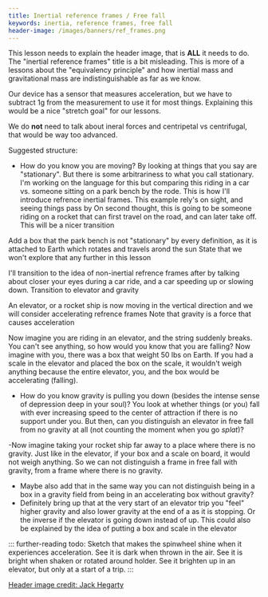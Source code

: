 ```yaml
---
title: Inertial reference frames / Free fall
keywords: inertia, reference frames, free fall
header-image: /images/banners/ref_frames.png
---
```


This lesson needs to explain the header image, that is **ALL** it needs to do. The "inertial reference frames" title is a bit misleading. This is more of a lessons about the "equivalency principle" and how inertial mass and gravitational mass are indistinguishable as far as we know.

Our device has a sensor that measures acceleration, but we have to subtract 1g from the measurement to use it for most things. Explaining this would be a nice "stretch goal" for our lessons.

We do **not** need to talk about ineral forces and centripetal vs centrifugal, that would be way too advanced.

Suggested structure:
- How do you know you are moving? By looking at things that you say are "stationary". But there is some arbitrariness to what you call stationary.
I'm working on the language for this but comparing this riding in a car vs. someone sitting on a park bench by the rode. This is how I'll introduce refrence inertial frames. 
This example rely's on sight, and seeing things pass by
On second thought, this is going to be someone riding on a rocket that can first travel on the road, and can later take off. This will be a nicer transition


Add a box that the park bench is not "stationary" by every definition, as it is attached to Earth which rotates and travels arond the sun 
State that we won't explore that any further in this lesson


I'll transition to the idea of non-inertial refrence frames after by talking about closer your eyes during a car ride, and a car speeding up or slowing down. Transition to elevator and gravity


An elevator, or a rocket ship is now moving in the vertical direction and we will consider accelerating refrence frames
Note that gravity is a force that causes acceleration

Now imagine you are riding in an elevator, and the string suddenly breaks.
You can't see anything, so how would you know that you are falling?
Now imagine with you, there was a box that weight 50 lbs on Earth. If you had a scale in the elevator and placed the box on the scale, it wouldn't weigh anything because the entire elevator, you, and the box would be accelerating (falling).

- How do you know gravity is pulling you down (besides the intense sense of depression deep in your soul)? You look at whether things (or you) fall with ever increasing speed to the center of attraction if there is no support under you. But then, can you distinguish an elevator in free fall from no gravity at all (not counting the moment when you go *splat*)?

-Now imagine taking your rocket ship far away to a place where there is no gravity. 
Just like in the elevator, if your box and a scale on board, it would not weigh anything. So we can not distinguish a frame in free fall with gravity, from a frame where there is no gravity. 

- Maybe also add that in the same way you can not distinguish being in a box in a gravity field from being in an accelerating box without gravity?
- Definitely bring up that at the very start of an elevator trip you "feel" higher gravity and also lower gravity at the end of a as it is stopping. Or the inverse if the elevator is going down instead of up.
This could also be explained by the idea of putting a box and scale in the elevator


::: further-reading
todo: Sketch that makes the spinwheel shine when it experiences acceleration. See it is dark when thrown in the air. See it is bright when shaken or rotated around holder. See it brighten up in an elevator, but only at a start of a trip.
:::

<a class="imagecredit" href="https://johnhegarty8.wixsite.com/johnhegarty">Header image credit: Jack Hegarty</a>